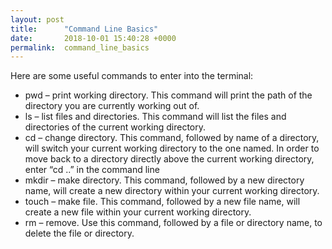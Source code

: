 ```yaml
---
layout: post
title:      "Command Line Basics"
date:       2018-10-01 15:40:28 +0000
permalink:  command_line_basics
---
```


Here are some useful commands to enter into the terminal:

* pwd – print working directory. This command will print the path of the directory you are currently working out of.
* ls – list files and directories. This command will list the files and directories of the current working directory.
* cd – change directory. This command, followed by name of a directory, will switch your current working directory to the one named. In order to move back to a directory directly above the current working directory, enter “cd ..” in the command line
* mkdir – make directory. This command, followed by a new directory name, will create a new directory within your current working directory.
* touch – make file. This command, followed by a new file name, will create a new file within your current working directory.
* rm – remove. Use this command, followed by a file or directory name, to delete the file or directory.


